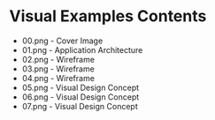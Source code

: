# Visual Examples Contents

* 00.png - Cover Image
* 01.png - Application Architecture
* 02.png - Wireframe
* 03.png - Wireframe
* 04.png - Wireframe
* 05.png - Visual Design Concept
* 06.png - Visual Design Concept
* 07.png - Visual Design Concept